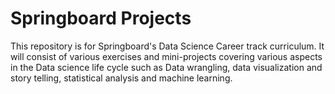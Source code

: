 # Springboard Projects

This repository is for Springboard's Data Science Career track curriculum. It will consist
of various exercises and mini-projects covering various aspects in the Data science life cycle such as Data wrangling, data visualization and story telling, statistical analysis and machine learning.